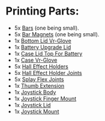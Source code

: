 # Printing Parts:
* 5x [Bars](https://github.com/TjadenWright/VR-Glove/tree/main/Hardware/3D%20Print/STLs/Parts/Base%20Parts/Bar) (one being small).
* 5x [Bar Magnets](https://github.com/TjadenWright/VR-Glove/tree/main/Hardware/3D%20Print/STLs/Parts/Base%20Parts/Bar%20Magnet) (one being small).
* 1x [Bottom Lid Vr-Glove](https://github.com/TjadenWright/VR-Glove/tree/main/Hardware/3D%20Print/STLs/Parts/Base%20Parts/Bottom%20Lid%20Vr-Glove)
* 1x [Battery Upgrade Lid](https://github.com/TjadenWright/VR-Glove/tree/main/Hardware/3D%20Print/STLs/Parts/Battery%20Pack/Battery%20Upgrade%20Lid)
* 1x [Case Lid Top For Battery](https://github.com/TjadenWright/VR-Glove/tree/main/Hardware/3D%20Print/STLs/Parts/Battery%20Pack/Case%20Lid%20Top%20For%20Battery)
* 1x [Case Vr-Glove](https://github.com/TjadenWright/VR-Glove/tree/main/Hardware/3D%20Print/STLs/Parts/Base%20Parts/Case%20Vr-Glove)
* 5x [Hall Effect Holders](https://github.com/TjadenWright/VR-Glove/tree/main/Hardware/3D%20Print/STLs/Parts/Base%20Parts/Hall%20Effect%20Holder)
* 5x [Hall Effect Holder Joints](https://github.com/TjadenWright/VR-Glove/tree/main/Hardware/3D%20Print/STLs/Parts/Base%20Parts/Hall%20Effect%20Holder%20Joint)
* 5x [Splay Flex Joints](https://github.com/TjadenWright/VR-Glove/tree/main/Hardware/3D%20Print/STLs/Parts/Base%20Parts/Splay%20Flex%20Joint)
* 1x [Thumb Extension](https://github.com/TjadenWright/VR-Glove/tree/main/Hardware/3D%20Print/STLs/Parts/Base%20Parts/Thumb%20Extension)
* 1x [Joystick Body](https://github.com/TjadenWright/VR-Glove/tree/main/Hardware/3D%20Print/STLs/Parts/Joystick%20And%20Buttons/Joystick%20Body)
* 1x [Joystick Finger Mount](https://github.com/TjadenWright/VR-Glove/tree/main/Hardware/3D%20Print/STLs/Parts/Joystick%20And%20Buttons/Joystick%20Finger%20Mount)
* 1x [Joystick Lid](https://github.com/TjadenWright/VR-Glove/tree/main/Hardware/3D%20Print/STLs/Parts/Joystick%20And%20Buttons/Joystick%20Lid)
* 1x [Joystick Mount](https://github.com/TjadenWright/VR-Glove/tree/main/Hardware/3D%20Print/STLs/Parts/Joystick%20And%20Buttons/Joystick%20Mount)